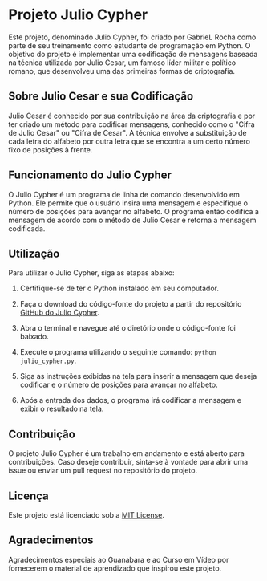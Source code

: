# Projeto Julio Cypher

Este projeto, denominado Julio Cypher, foi criado por GabrieL Rocha como parte de seu treinamento como estudante de programação em Python. O objetivo do projeto é implementar uma codificação de mensagens baseada na técnica utilizada por Julio Cesar, um famoso líder militar e político romano, que desenvolveu uma das primeiras formas de criptografia.

## Sobre Julio Cesar e sua Codificação

Julio Cesar é conhecido por sua contribuição na área da criptografia e por ter criado um método para codificar mensagens, conhecido como o "Cifra de Julio Cesar" ou "Cifra de Cesar". A técnica envolve a substituição de cada letra do alfabeto por outra letra que se encontra a um certo número fixo de posições à frente.

## Funcionamento do Julio Cypher

O Julio Cypher é um programa de linha de comando desenvolvido em Python. Ele permite que o usuário insira uma mensagem e especifique o número de posições para avançar no alfabeto. O programa então codifica a mensagem de acordo com o método de Julio Cesar e retorna a mensagem codificada.

## Utilização

Para utilizar o Julio Cypher, siga as etapas abaixo:

1. Certifique-se de ter o Python instalado em seu computador.

2. Faça o download do código-fonte do projeto a partir do repositório [GitHub do Julio Cypher](https://github.com/gabriel-rocha-pimentel/Python/TCC-do-curso).

3. Abra o terminal e navegue até o diretório onde o código-fonte foi baixado.

4. Execute o programa utilizando o seguinte comando: `python julio_cypher.py`.

5. Siga as instruções exibidas na tela para inserir a mensagem que deseja codificar e o número de posições para avançar no alfabeto.

6. Após a entrada dos dados, o programa irá codificar a mensagem e exibir o resultado na tela.

## Contribuição

O projeto Julio Cypher é um trabalho em andamento e está aberto para contribuições. Caso deseje contribuir, sinta-se à vontade para abrir uma issue ou enviar um pull request no repositório do projeto.

## Licença

Este projeto está licenciado sob a [MIT License](https://opensource.org/licenses/MIT).

## Agradecimentos

Agradecimentos especiais ao Guanabara e ao Curso em Vídeo por fornecerem o material de aprendizado que inspirou este projeto.